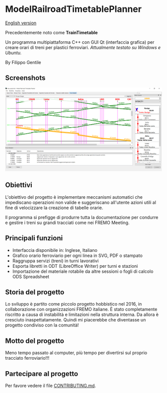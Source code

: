 # ModelRailroadTimetablePlanner

[English version](README.md)

Precedentemente noto come **TrainTimetable**

Un programma multipiattaforma C++ con GUI Qt (interfaccia grafica) per creare orari di treni per plastici ferroviari.
*Attualmente testato su Windows e Ubuntu.*

By Filippo Gentile

## Screenshots

![Screenshot di ModelRailroadTimetablePlanner](screenshots/Screenshot_it.png "ModelRailroadTimetablePlanner Screenshot")

## Obiettivi

L'obiettivo del progetto è implementare meccanismi
automatici che impediscano operazioni non valide e
suggeriscano all'utente azioni utili al fine di
velocizzare la creazione di tabelle orarie.

Il programma si prefigge di produrre tutta la documentazione
per condurre e gestire i treni su grandi tracciati come nei FREMO Meeting.

## Principali funzioni
- Interfaccia disponibile in: Inglese, Italiano
- Grafico orario ferroviario per ogni linea in SVG, PDF o stampato
- Raggruppa servizi (treni) in turni lavorativi
- Esporta libretti in ODT (LibreOffice Writer) per turni e stazioni
- Importazione del materiale rotabile da altre sessioni o fogli di calcolo ODS Spreadsheet

## Storia del progetto
Lo sviluppo è partito come piccolo progetto hobbistico nel 2016,
in collaborazione con organizzazioni FREMO italiane.
È stato completamente riscritto a causa di instabilità e limitazioni nella struttura interna.
Da allora è cresciuto inaspettatamente.
Quindi mi piacerebbe che diventasse un progetto condiviso con la comunità!


## Motto del progetto

Meno tempo passato al computer, più tempo
per divertirsi sul proprio tracciato ferroviario!!!

## Partecipare al progetto

Per favore vedere il file [CONTRIBUTING.md](CONTRIBUTING.md).
